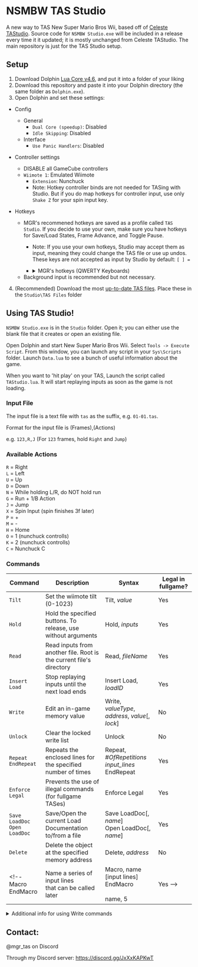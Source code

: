 # NSMBW TAS Studio
A new way to TAS New Super Mario Bros Wii, based off of [Celeste TAStudio](https://github.com/EverestAPI/CelesteTAS-EverestInterop/tree/a968bc96f958d67ddce3de84175f0e2b0bad1572). Source code for `NSMBW Studio.exe` will be included in a release every time it it updated; it is mostly unchanged from Celeste TAStudio. The main repository is just for the TAS Studio setup.

## Setup
1. Download Dolphin [Lua Core v4.6](https://github.com/MikeXander/Dolphin-Lua-Core/releases/tag/v4.6), and put it into a folder of your liking
2. Download this repository and paste it into your Dolphin directory (the same folder as `Dolphin.exe`).
3. Open Dolphin and set these settings:
- Config
  - General
    - `Dual Core (speedup)`: Disabled
    - `Idle Skipping`: Disabled
  - Interface
    - `Use Panic Handlers`: Disabled
    
- Controller settings
  - DISABLE all GameCube controllers
  - `Wiimote 1`: Emulated Wiimote
    - `Extension`: Nunchuck
    - Note: Hotkey controller binds are not needed for TASing with Studio. But if you do map hotkeys for controller input, use only `Shake Z` for your spin input key.

- Hotkeys
  - MGR's recommened hotkeys are saved as a profile called `TAS Studio`. If you decide to use your own, make sure you have hotkeys for Save/Load States, Frame Advance, and Toggle Pause.
    - Note: If you use your own hotkeys, Studio may accept them as input, meaning they could change the TAS file or use up undos. These keys are not accepted as input by Studio by default:  `[ ] =`
    - <details>
        <summary>MGR's hotkeys (QWERTY Keyboards)</summary>
      
        `[` = Frame Advance\
        `]` = Play/Pause\
        `Right Shift` = Uncap emulation speed
      
        `Alt`+`-` = Save state to selected slot\
        `=` = Load state from selected slot\
        `Ctrl`+`Shift`+`-` = Undo Save State\
        `Ctrl`+`Shift`+`=` = Undo Load State
      
        `Ctrl`+`Shift`+`1` = Select slot 1 (Use 1-9 and 0 to select slots 1-10)\
        `Alt`+`Shift`+`1` = Save state to slot 1 (Use 1-9 and 0 to save to slots 1-10)\
        `Alt`+`Shift`+`Q` = Load state from slot 1 (Use Q-P to load from slots 1-10)
   
        `Alt`+`;` = Start selected script\
        `Alt`+`'` = Cancel selected script\
        `Esc` = Stop the current emulation
      </details>
  - Background input is recommended but not necessary.

4. (Recommended) Download the most [up-to-date TAS files](https://github.com/MGR-tas/NsmbwTAS-Files). Place these in the `Studio\TAS Files` folder

## Using TAS Studio!

`NSMBW Studio.exe` is in the `Studio` folder. Open it; you can either use the blank file that it creates or open an existing file.

Open Dolphin and start New Super Mario Bros Wii. Select `Tools -> Execute Script`. From this window, you can launch any script in your `Sys\Scripts` folder. Launch `Data.lua` to see a bunch of useful information about the game.

When you want to 'hit play' on your TAS, Launch the script called `TAStudio.lua`. It will start replaying inputs as soon as the game is not loading.

### Input File
The input file is a text file with `tas` as the suffix, e.g. `01-01.tas`.

Format for the input file is (Frames),(Actions)

e.g. `123,R,J` (For `123` frames, hold `Right` and `Jump`)

### Available Actions
`R` = Right\
`L` = Left\
`U` = Up\
`D` = Down\
`N` = While holding L/R, do NOT hold run\
`G` = Run + 1/B Action\
`J` = Jump\
`X` = Spin Input (spin finishes 3f later)\
`P` = +\
`M` = -\
`H` = Home\
`O` = 1 (nunchuck controlls)\
`K` = 2 (nunchuck controlls)\
`C` = Nunchuck C

### Commands
Command|Description|Syntax|Legal in fullgame?
---|---|---|---
`Tilt`|Set the wiimote tilt (0-1023)|Tilt, *value*|Yes
`Hold`|Hold the specified buttons. To release, use without arguments|Hold, *inputs*|Yes
`Read`|Read inputs from another file. Root is the current file's directory|Read, *fileName*|Yes
`Insert Load`|Stop replaying inputs until the next load ends|Insert Load, *loadID*|Yes
`Write`|Edit an in-game memory value|Write, *valueType*, *address*, *value*[, *lock*]|No
`Unlock`|Clear the locked write list|Unlock|No
`Repeat`<br>`EndRepeat`|Repeats the enclosed lines for the specified number of times|Repeat, *#OfRepetitions*<br>*input_lines*<br>EndRepeat|Yes
`Enforce Legal`|Prevents the use of illegal commands (for fullgame TASes)|Enforce Legal|Yes
`Save LoadDoc`<br>`Open LoadDoc`|Save/Open the current Load Documentation to/from a file|Save LoadDoc[, *name*]<br>Open LoadDoc[, *name*]|Yes
`Delete`|Delete the object at the specified memory address|Delete, *address*|No
<!--Macro<br>EndMacro|Name a series of input lines<br>that can be called later|Macro, name<br>[input lines]<br>EndMacro<br><br>name, 5|Yes -->

<details>
  <summary>Additional info for using Write commands</summary>
  
  - There are a variety of different text strings that you can use instead of a memory address, so here's the list.
  - Strings prefixed with `.` should be placed after a different address (parent) to get good results (for example, `Player.PosX` or `0x8154B804.PosX`)
    - If strings prefixed with `.` are used without the period and without a parent, then they will assume that `Player` is the parent string.

  `IGT` = Value of (InGameTimer - 1)*4096  (maybe I'll automate the conversion someday)\
  `RNG` = The game's RNG state (0x0 - 0xFFFFFFFF)\
  `LifeCount` = Mario's life count\
  `CoinCount`\
  `Score`\
  `SwitchTimer` = Remaining time on a P-Switch timer\
  `LevelDeaths` = Deaths per level (for easily activating super guide blocks; suffix with level name in format `.1-2`, `.5-Tower`)\
  `ProjectileCountA` = Number of recent fire/ice balls (set bot A and B)\
  `ProjectileCountB`
  
  `Player` = The player's object address\
  `.PosX`\
  `.PosY`\
  `.Collision` = Collision flags\
  `.StarTimer` = Remaining time with star power (Player Only)\
  `.TwirlTimer` = Cooldown between spin inputs (Player Only)\
  `.SlideTimer` = 30 minus frames on ground since starting penguin slide (Player Only)\
  `.SpinTimer` = Remaining time getting upward speed from propeller spin (Player Only)\
  `.Jump` = Chained Jump Counter (Player Only)\
  `.ChainJumpTimer` = Remaining time to jump while activating the next chained jump state (Player Only)\
  `.Powerup` or `.PS` = Player Powerup State (0-6 unless you want to have fun)\
  `.PipeTimerL` or `.PipeTimerR` = Frames since landing on ground and holding L/R (Player Only)
  
  `Inventory` = The game's inventory refference address\
  `.Mushrooms`\
  `.FireFlowers`\
  `.Propellers`\
  `.IceFlowers`\
  `.Penguins`\
  `.Minis`\
  `.Stars`\
  `.ps7s` (don't ask)
</details>



## Contact: 
@mgr_tas on Discord

Through my Discord server: https://discord.gg/JxXxKAPKwT
